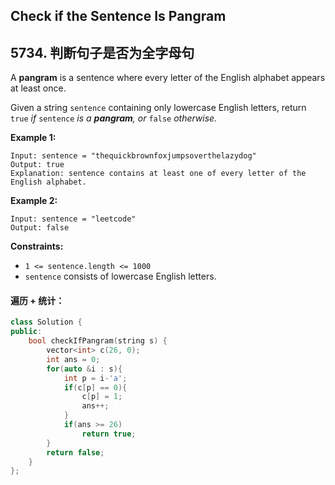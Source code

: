## Check if the Sentence Is Pangram

## 5734. 判断句子是否为全字母句

A **pangram** is a sentence where every letter of the English alphabet appears at least once.

Given a string `sentence` containing only lowercase English letters, return `true` *if* `sentence` *is a **pangram**, or* `false` *otherwise.*

**Example 1:**

```
Input: sentence = "thequickbrownfoxjumpsoverthelazydog"
Output: true
Explanation: sentence contains at least one of every letter of the English alphabet.
```

**Example 2:**

```
Input: sentence = "leetcode"
Output: false
```

**Constraints:**

- `1 <= sentence.length <= 1000`
- `sentence` consists of lowercase English letters.

#### 遍历 + 统计：

```c++
class Solution {
public:
    bool checkIfPangram(string s) {
        vector<int> c(26, 0);
        int ans = 0;
        for(auto &i : s){
            int p = i-'a';
            if(c[p] == 0){
                c[p] = 1;
                ans++;
            }
            if(ans >= 26)
                return true;
        }
        return false;
    }
};
```

